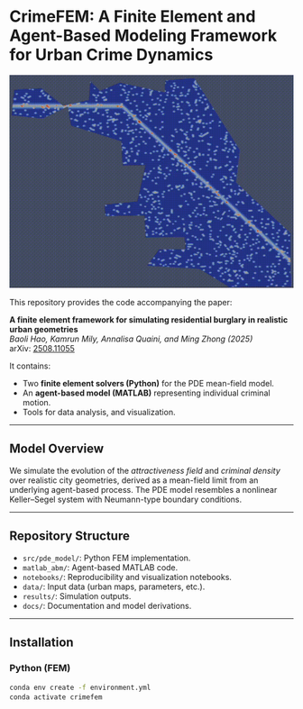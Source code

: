 # CrimeFEM: A Finite Element and Agent-Based Modeling Framework for Urban Crime Dynamics
<div align="center">
  <img src="demo.gif" alt="Demo" width="600">
</div>

This repository provides the code accompanying the paper:

**A finite element framework for simulating residential burglary in realistic urban geometries**  
_Baoli Hao, Kamrun Mily, Annalisa Quaini, and Ming Zhong (2025)_  
arXiv: [2508.11055](https://arxiv.org/abs/2508.11055)


It contains:
- Two **finite element solvers (Python)** for the PDE mean-field model.
- An **agent-based model (MATLAB)** representing individual criminal motion.
- Tools for data analysis, and visualization.

---

## Model Overview
We simulate the evolution of the *attractiveness field* and *criminal density* over realistic city geometries,
derived as a mean-field limit from an underlying agent-based process.
The PDE model resembles a nonlinear Keller–Segel system with Neumann-type boundary conditions.

---

## Repository Structure
- `src/pde_model/`: Python FEM implementation.
- `matlab_abm/`: Agent-based MATLAB code.
- `notebooks/`: Reproducibility and visualization notebooks.
- `data/`: Input data (urban maps, parameters, etc.).
- `results/`: Simulation outputs.
- `docs/`: Documentation and model derivations.

---

## Installation

### Python (FEM)
```bash
conda env create -f environment.yml
conda activate crimefem
